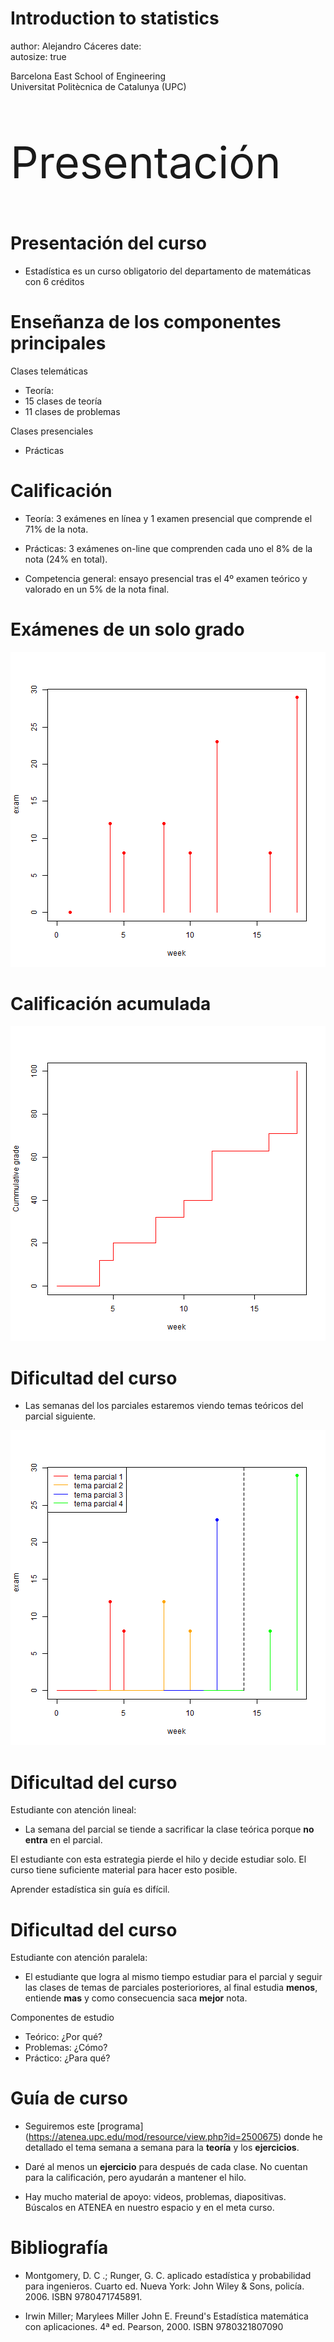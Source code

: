 Introduction to statistics 
========================================================
author: Alejandro Cáceres
date:  
autosize: true

Barcelona East School of Engineering<br> 
Universitat Politècnica de Catalunya (UPC)
 

<p style="font-size:70px">Presentación</p>

Presentación del curso
======================================================

- Estadística es un curso obligatorio del departamento de matemáticas con 6 créditos


Enseñanza de los componentes principales
======================================================

Clases telemáticas

- Teoría: 
 - 15 clases de teoría 
 - 11 clases de problemas

Clases presenciales  

- Prácticas 



Calificación
======================================================

- Teoría: 3 exámenes en línea y 1 examen presencial que comprende el 71%
de la nota.

- Prácticas: 3 exámenes on-line que comprenden cada uno el 8% de la nota (24% en total).

- Competencia general: ensayo presencial tras el 4º examen teórico y valorado en un 5% de la nota final.


Exámenes de un solo grado
======================================================

![plot of chunk unnamed-chunk-1](Presentacion-figure/unnamed-chunk-1-1.png)
 
Calificación acumulada
======================================================
![plot of chunk unnamed-chunk-2](Presentacion-figure/unnamed-chunk-2-1.png)


Dificultad del curso
======================================================

- Las semanas del los parciales estaremos viendo temas teóricos del parcial siguiente. 

![plot of chunk unnamed-chunk-3](Presentacion-figure/unnamed-chunk-3-1.png)


Dificultad del curso
======================================================

Estudiante con atención lineal:

- La semana del parcial se tiende a sacrificar la clase teórica porque **no entra** en el parcial. 

El estudiante con esta estrategia pierde el hilo y decide estudiar solo. El curso tiene suficiente material para hacer esto posible. 

Aprender estadística sin guía es difícil.



Dificultad del curso
======================================================

Estudiante con atención paralela:

- El estudiante que logra al mismo tiempo estudiar para el parcial y seguir las clases de temas de parciales posterioriores, al final estudia **menos**, entiende **mas** y como consecuencia saca **mejor** nota.  

Componentes de estudio  

- Teórico: ¿Por qué?
- Problemas: ¿Cómo?
- Práctico: ¿Para qué?



Guía de curso
======================================================

- Seguiremos este [programa] (https://atenea.upc.edu/mod/resource/view.php?id=2500675) donde he detallado el tema semana a semana para la **teoría** y los **ejercicios**.

- Daré al menos un **ejercicio** para después de cada clase. No cuentan para la calificación, pero ayudarán a mantener el hilo. 

- Hay mucho material de apoyo: videos, problemas, diapositivas. Búscalos en ATENEA en nuestro espacio y en el meta curso.


Bibliografía
======================================================

- Montgomery, D. C .; Runger, G. C. aplicado
estadística y probabilidad para ingenieros. Cuarto
ed. Nueva York: John Wiley & Sons, policía. 2006.
ISBN 9780471745891.

- Irwin Miller; Marylees Miller John E. Freund's
Estadística matemática con aplicaciones.
4ª ed. Pearson, 2000. ISBN 9780321807090
